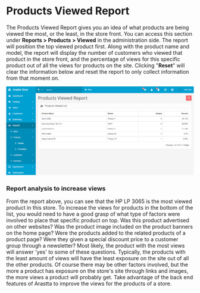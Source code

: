 Products Viewed Report
======================

The Products Viewed Report gives you an idea of what products are being viewed the most, or the least, in the store front. You can access this section under **Reports > Products > Viewed** in the administration side. The report will position the top viewed product first. Along with the product name and model, the report will display the number of customers who viewed that product in the store front, and the percentage of views for this specific product out of all the views for products on the site. Clicking "**Reset**" will clear the information below and reset the report to only collect information from that moment on.

![products viewed report](_images/products-viewed.png)

### Report analysis to increase views

From the report above, you can see that the HP LP 3065 is the most viewed product in this store. To increase the views for products in the bottom of the list, you would need to have a good grasp of what type of factors were involved to place that specific product on top. Was this product advertised on other websites? Was the product image included on the product banners on the home page? Were the products added to the related products of a product page? Were they given a special discount price to a customer group through a newsletter? Most likely, the product with the most views will answer 'yes' to some of these questions. Typically, the products with the least amount of views will have the least exposure on the site out of all the other products. Of course there may be other factors involved, but the more a product has exposure on the store's site through links and images, the more views a product will probably get. Take advantage of the back end features of Arastta to improve the views for the products of a store.
